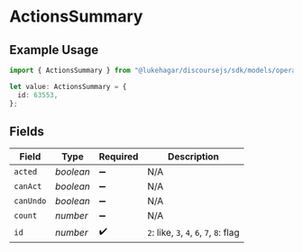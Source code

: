 # ActionsSummary

## Example Usage

```typescript
import { ActionsSummary } from "@lukehagar/discoursejs/sdk/models/operations";

let value: ActionsSummary = {
  id: 63553,
};
```

## Fields

| Field                                    | Type                                     | Required                                 | Description                              |
| ---------------------------------------- | ---------------------------------------- | ---------------------------------------- | ---------------------------------------- |
| `acted`                                  | *boolean*                                | :heavy_minus_sign:                       | N/A                                      |
| `canAct`                                 | *boolean*                                | :heavy_minus_sign:                       | N/A                                      |
| `canUndo`                                | *boolean*                                | :heavy_minus_sign:                       | N/A                                      |
| `count`                                  | *number*                                 | :heavy_minus_sign:                       | N/A                                      |
| `id`                                     | *number*                                 | :heavy_check_mark:                       | `2`: like, `3`, `4`, `6`, `7`, `8`: flag |